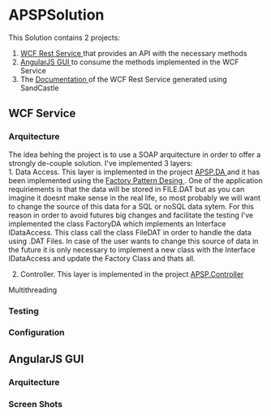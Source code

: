 # APSPSolution

This Solution contains 2 projects:

1. <a href="https://github.com/fran9rodriguez/APSPSolution/tree/master/APSPService" target="_blank"> WCF Rest Service </a> that provides an API with the necessary methods 
2. <a href="https://github.com/fran9rodriguez/APSPSolution/tree/master/APSPUI" target="_blank"> AngularJS GUI </a> to consume the methods implemented in the WCF Service 
3. The <a href="https://github.com/fran9rodriguez/APSPSolution/blob/master/Documentation/Help/Documentation.chm" target="_blank"> Documentation </a> of the WCF Rest Service generated using SandCastle 

## WCF Service
### Arquitecture

The idea behing the project is to use a SOAP arquitecture in order to offer a strongly de-couple solution. I've implemented 3 layers:
<br>1. Data Access. This layer is implemented in the project <a href="https://github.com/fran9rodriguez/APSPSolution/tree/master/NewShore.APSP.DA"> APSP.DA </a> and it has been implemented using the <a href="http://www.tutorialspoint.com/design_pattern/factory_pattern.htm"> Factory Pattern Desing </a>. One of the application requiriements is that the data will be stored in FILE.DAT but as you can imagine it doesnt make sense in the real life, so most probably we will want to change the source of this data for a SQL or noSQL data sytem. For this reason in order to avoid futures big changes and facilitate the testing I've implemented the class FactoryDA which implements an Interface IDataAccess. This class call the class FileDAT in order to handle the data using .DAT Files. In case of the user wants to change this source of data in the future it is only necessary to implement a new class with the Interface IDataAccess and update the Factory Class and thats all.<br>

2. Controller. This layer is implemented in the project <a href="https://github.com/fran9rodriguez/APSPSolution/tree/master/NewShore.APSP.Controller"> APSP.Controller </a>

Multithreading

### Testing

### Configuration

## AngularJS GUI
### Arquitecture

### Screen Shots

